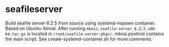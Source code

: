 # seafileserver
Build seafile server 6.2.5 from source using systemd-nspawn container.
Based on Ubuntu Xenial.
After running ```mkosi```, ```seafile-server_6.2.5_x86-64.tar.gz``` is located in  ```/root/seafile-server-pkgs/```.
mkosi.postinst contains the main script.
See create-systemd-container.sh for more comments.
